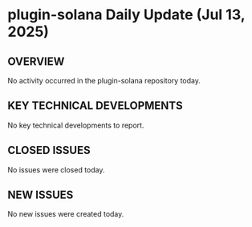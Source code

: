 # plugin-solana Daily Update (Jul 13, 2025)
## OVERVIEW 
No activity occurred in the plugin-solana repository today.

## KEY TECHNICAL DEVELOPMENTS
No key technical developments to report.

## CLOSED ISSUES
No issues were closed today.

## NEW ISSUES
No new issues were created today.